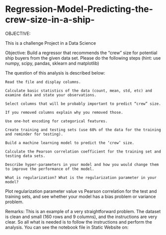 # Regression-Model-Predicting-the-crew-size-in-a-ship-


OBJECTIVE:

This is a challenge Project in a Data Science

Objective: Build a regressor that recommends the “crew” size for potential ship buyers from the given data set. Please do the following steps (hint: use numpy, scipy, pandas, sklearn and matplotlib)

The question of this analysis is described below:

    Read the file and display columns.

    Calculate basic statistics of the data (count, mean, std, etc) and examine data and state your observations.

    Select columns that will be probably important to predict “crew” size.

    If you removed columns explain why you removed those.

    Use one-hot encoding for categorical features.

    Create training and testing sets (use 60% of the data for the training and reminder for testing).

    Build a machine learning model to predict the ‘crew’ size.

    Calculate the Pearson correlation coefficient for the training set and testing data sets.

    Describe hyper-parameters in your model and how you would change them to improve the performance of the model.

    What is regularization? What is the regularization parameter in your model?
    


Plot regularization parameter value vs Pearson correlation for the test and training sets, and see whether your model has a bias problem or variance problem.

Remarks: This is an example of a very straightforward problem. The dataset is clean and small (160 rows and 9 columns), and the instructions are very clear. So all what is needed is to follow the instructions and perform the analysis.
You can see the notebook file in Static Website on: 
